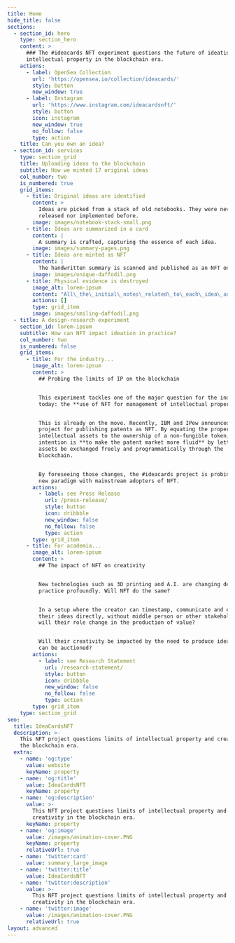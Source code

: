 ```yaml
---
title: Home
hide_title: false
sections:
  - section_id: hero
    type: section_hero
    content: >
      ### The #ideacards NFT experiment questions the future of ideation and
      intellectual property in the blockchain era.
    actions:
      - label: OpenSea Collection
        url: 'https://opensea.io/collection/ideacards/'
        style: button
        new_window: true
      - label: Instagram
        url: 'https://www.instagram.com/ideacardsnft/'
        style: button
        icon: instagram
        new_window: true
        no_follow: false
        type: action
    title: Can you own an idea?
  - section_id: services
    type: section_grid
    title: Uploading ideas to the blockchain
    subtitle: How we minted 17 original ideas
    col_number: two
    is_numbered: true
    grid_items:
      - title: Original ideas are identified
        content: >
          Ideas are picked from a stack of old notebooks. They were never
          released nor implemented before.
        image: images/notebook-stack-small.png
      - title: Ideas are summarized in a card
        content: |
          A summary is crafted, capturing the essence of each idea.
        image: images/summary-pages.png
      - title: Ideas are minted as NFT
        content: |
          The handwritten summary is scanned and published as an NFT on OpenSea.
        image: images/unique-daffodil.png
      - title: Physical evidence is destroyed
        image_alt: lorem-ipsum
        content: "All\_the\_initial\_notes\_related\_to\_each\_idea\_are\_destroyed. The NFT remains the only evidence this idea existed.\n"
        actions: []
        type: grid_item
        image: images/smiling-daffodil.png
  - title: A design-research experiment
    section_id: lorem-ipsum
    subtitle: How can NFT impact ideation in practice?
    col_number: two
    is_numbered: false
    grid_items:
      - title: For the industry...
        image_alt: lorem-ipsum
        content: >
          ## Probing the limits of IP on the blockchain


          This experiment tackles one of the major question for the industry
          today: the **use of NFT for management of intellectual property**.


          This is already on the move. Recently, IBM and IPew announced a
          project for publishing patents as NFT. By equating the property of
          intellectual assets to the ownership of a non-fungible token, the
          intention is **to make the patent market more fluid** by letting IP
          assets be exchanged freely and programmatically through the
          blockchain.


          By foreseeing those changes, the #ideacards project is probing this
          new paradigm with mainstream adopters of NFT.
        actions:
          - label: see Press Release
            url: /press-release/
            style: button
            icon: dribbble
            new_window: false
            no_follow: false
            type: action
        type: grid_item
      - title: For academia...
        image_alt: lorem-ipsum
        content: >
          ## The impact of NFT on creativity


          New technologies such as 3D printing and A.I. are changing design
          practice profoundly. Will NFT do the same?


          In a setup where the creator can timestamp, communicate and exploit
          their ideas directly, without middle person or other stakeholders, how
          will their role change in the production of value?


          Will their creativity be impacted by the need to produce ideas that
          can be auctioned?
        actions:
          - label: see Research Statement
            url: /research-statement/
            style: button
            icon: dribbble
            new_window: false
            no_follow: false
            type: action
        type: grid_item
    type: section_grid
seo:
  title: IdeaCardsNFT
  description: >-
    This NFT project questions limits of intellectual property and creativity in
    the blockchain era.
  extra:
    - name: 'og:type'
      value: website
      keyName: property
    - name: 'og:title'
      value: IdeaCardsNFT
      keyName: property
    - name: 'og:description'
      value: >-
        This NFT project questions limits of intellectual property and
        creativity in the blockchain era.
      keyName: property
    - name: 'og:image'
      value: /images/animation-cover.PNG
      keyName: property
      relativeUrl: true
    - name: 'twitter:card'
      value: summary_large_image
    - name: 'twitter:title'
      value: IdeaCardsNFT
    - name: 'twitter:description'
      value: >-
        This NFT project questions limits of intellectual property and
        creativity in the blockchain era.
    - name: 'twitter:image'
      value: /images/animation-cover.PNG
      relativeUrl: true
layout: advanced
---
```

